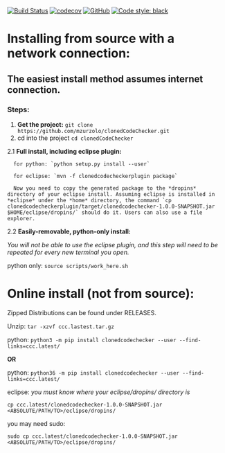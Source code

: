 [![Build Status](https://travis-ci.org/mzurzolo/clonedCodeChecker.svg?branch=master)](https://travis-ci.org/mzurzolo/clonedCodeChecker)
[![codecov](https://codecov.io/gh/mzurzolo/clonedCodeChecker/branch/master/graph/badge.svg)](https://codecov.io/gh/mzurzolo/clonedCodeChecker)
[![GitHub](https://img.shields.io/github/license/mzurzolo/clonedCodeChecker.svg)](https://github.com/mzurzolo/clonedCodeChecker/blob/master/LICENSE)
[![Code style: black](https://img.shields.io/badge/code%20style-black-000000.svg)](https://github.com/ambv/black)


# Installing from source with a network connection:

## The easiest install method assumes internet connection.

### Steps:

1. __Get the project:__ `git clone https://github.com/mzurzolo/clonedCodeChecker.git`
2. cd into the project `cd clonedCodeChecker`

  2.1 __Full install, including eclipse plugin:__

      for python: `python setup.py install --user`

      for eclipse: `mvn -f clonedcodecheckerplugin package`

      Now you need to copy the generated package to the *dropins* directory of your eclipse install. Assuming eclipse is installed in *eclipse* under the *home* directory, the command `cp clonedcodecheckerplugin/target/clonedcodechecker-1.0.0-SNAPSHOT.jar $HOME/eclipse/dropins/` should do it. Users can also use a file explorer.


  2.2 __Easily-removable, python-only install:__

  *You will not be able to use the eclipse plugin, and this step will need to be repeated for every new terminal you open.*

  python only: `source scripts/work_here.sh`


# Online install (not from source):

  Zipped Distributions can be found under RELEASES.

  Unzip: `tar -xzvf ccc.lastest.tar.gz`

  python: `python3 -m pip install clonedcodechecker --user --find-links=ccc.latest/`

  **OR**

  python: `python36 -m pip install clonedcodechecker --user --find-links=ccc.latest/`

  eclipse: *you must know where your eclipse/dropins/ directory is*

  `cp ccc.latest/clonedcodechecker-1.0.0-SNAPSHOT.jar <ABSOLUTE/PATH/TO>/eclipse/dropins/`

  you may need sudo:

  `sudo cp ccc.latest/clonedcodechecker-1.0.0-SNAPSHOT.jar <ABSOLUTE/PATH/TO>/eclipse/dropins/`
